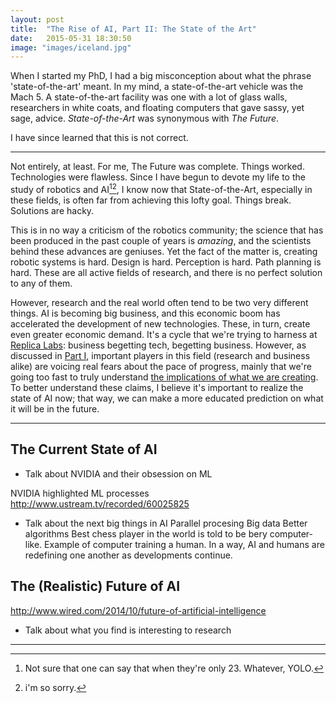```yaml
---
layout: post
title:  "The Rise of AI, Part II: The State of the Art"
date:   2015-05-31 18:30:50
image: "images/iceland.jpg"
---
```


When I started my PhD, I had a big misconception about what the phrase 'state-of-the-art' meant. In my mind, a state-of-the-art vehicle was the Mach 5. A state-of-the-art facility was one with a lot of glass walls, researchers in white coats, and floating computers that gave sassy, yet sage, advice. _State-of-the-Art_ was synonymous with _The Future_.

I have since learned that this is not correct.

<!--more-->

- - - - - - - - -

Not entirely, at least. For me, The Future was complete. Things worked. Technologies were flawless. Since I have begun to devote my life to the study of robotics and AI[^1][^2], I know now that State-of-the-Art, especially in these fields, is often far from achieving this lofty goal. Things break. Solutions are hacky.

This is in no way a criticism of the robotics community; the science that has been produced in the past couple of years is _amazing_, and the scientists behind these advances are geniuses. Yet the fact of the matter is, creating robotic systems is hard. Design is hard. Perception is hard. Path planning is hard. These are all active fields of research, and there is no perfect solution to any of them. 

However, research and the real world often tend to be two very different things. AI is becoming big business, and this economic boom has accelerated the development of new technologies. These, in turn, create even greater economic demand. It's a cycle that we're trying to harness at [Replica Labs](http://www.replicalabs.com): business begetting tech, begetting business. However, as discussed in [Part I](http://127.0.0.1:4000/2015/05/26/Rise-Of-AI-One/), important players in this field (research and business alike) are voicing real fears about the pace of progress, mainly that we're going too fast to truly understand [the implications of what we are creating](https://www.youtube.com/watch?v=4PLvdmifDSk). To better understand these claims, I believe it's important to  realize the state of AI now; that way, we can make a more educated prediction on what it will be in the future.

- - - - - - - - 

## The Current State of AI ##



* Talk about NVIDIA and their obsession on ML

NVIDIA highlighted ML processes
http://www.ustream.tv/recorded/60025825
* Talk about the next big things in AI
Parallel procesing
Big data
Better algorithms
Best chess player in the world is told to be bery computer-like. Example of computer training a human. 
In a way, AI and humans are redefining one another as developments continue.

## The (Realistic) Future of AI ##

http://www.wired.com/2014/10/future-of-artificial-intelligence

* Talk about what you find is interesting to research

- - - - - - -

[^1]: Not sure that one can say that when they're only 23. Whatever, YOLO.
[^2]: i'm so sorry.
